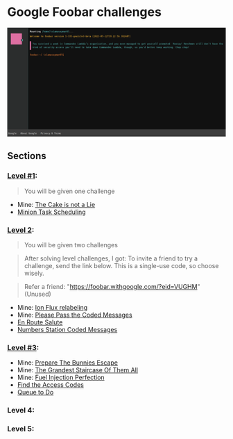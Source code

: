 # Google Foobar challenges

![img.png](media/001.PNG)

## Sections

### [Level #1](level_1):

> You will be given one challenge

- Mine: [The Cake is not a Lie](level_1/minion_task_scheduling)
- [Minion Task Scheduling](level_1/minion_task_scheduling)

### [Level 2](level_2):

> You will be given two challenges

> After solving level challenges, I got:
> To invite a friend to try a challenge, send the link below. This is a single-use code, so choose wisely.

> Refer a friend: "https://foobar.withgoogle.com/?eid=VUGHM" (Unused)

- Mine: [Ion Flux relabeling](level_2/ion_flux_relabeling)
- Mine: [Please Pass the Coded Messages](level_2/please_pass_the_coded_messages)
- [En Route Salute](level_2/en_route_salute)
- [Numbers Station Coded Messages](level_2/numbers_station_coded_messages)

### [Level #3](level_3):
- Mine: [Prepare The Bunnies Escape](level_3/prepare_the_bunnies_escape)
- Mine: [The Grandest Staircase Of Them All](level_3/the_grandest_staircase_of_them_all)
- Mine: [Fuel Injection Perfection](level_3/fuel_injection_perfection)
- [Find the Access Codes](level_3/find_the_access_codes)
- [Queue to Do](level_3/queue_to_do)

### Level 4:

### Level 5:
